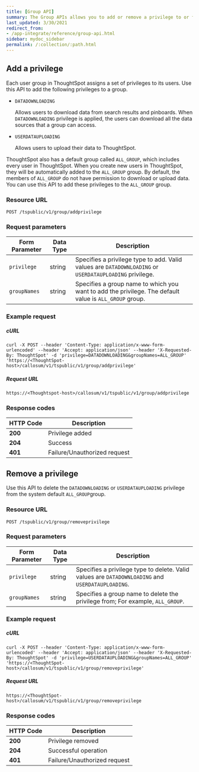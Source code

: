 ```yaml
---
title: [Group API]
summary: The Group APIs allows you to add or remove a privilege to or from a group.
last_updated: 3/30/2021
redirect_from:
- /app-integrate/reference/group-api.html
sidebar: mydoc_sidebar
permalink: /:collection/:path.html
---
```


## Add a privilege

Each user group in ThoughtSpot assigns a set of privileges to its users.
Use this API to add the following privileges to a group.

-   `DATADOWNLOADING`

    Allows users to download data from search results and pinboards. When `DATADOWNLOADING` privilege is applied, the users can download all the data sources that a group can access.

-   `USERDATAUPLOADING`

    Allows users to upload their data to ThoughtSpot.

ThoughtSpot also has a default group called `ALL_GROUP`, which includes every user in ThoughtSpot. When you create new users in ThoughtSpot, they will be automatically added to the `ALL_GROUP` group. By default, the members of `ALL_GROUP` do not have permission to download or upload data. You can use this API to add these privileges to the `ALL_GROUP` group.

### Resource URL
```
POST /tspublic/v1/group/addprivilege
```
### Request parameters

| Form Parameter | Data Type | Description                                                                                             |
|----------------|-----------|---------------------------------------------------------------------------------------------------------|
| `privilege`    | string    | Specifies a privilege type to add. Valid values are `DATADOWNLOADING` or `USERDATAUPLOADING` privilege. |
| `groupNames`   | string    | Specifies a group name to which you want to add the privilege. The default value is `ALL_GROUP` group.  |

### Example request

##### cURL
```
curl -X POST --header 'Content-Type: application/x-www-form-urlencoded' --header 'Accept: application/json' --header 'X-Requested-By: ThoughtSpot' -d 'privilege=DATADOWNLOADING&groupNames=ALL_GROUP' 'https://<ThoughtSpot-host>/callosum/v1/tspublic/v1/group/addprivilege'
```
##### Request URL
```
https://<Thoughtspot-host>/callosum/v1/tspublic/v1/group/addprivilege
```
### Response codes

| HTTP Code | Description                  |
|-----------|------------------------------|
| **200**   | Privilege added              |
| **204**   | Success                      |
| **401**   | Failure/Unauthorized request |

## Remove a privilege

Use this API to delete the `DATADOWNLOADING` or `USERDATAUPLOADING` privilege from the system default `ALL_GROUP`group.

### Resource URL
```
POST /tspublic/v1/group/removeprivilege
```
### Request parameters

| Form Parameter | Data Type | Description                                                                                                |
|----------------|-----------|------------------------------------------------------------------------------------------------------------|
| `privilege`    | string    | Specifies a privilege type to delete. Valid values are `DATADOWNLOADING` and `USERDATAUPLOADING`. |
| `groupNames`   | string    | Specifies a group name to delete the privilege from; For example, `ALL_GROUP`.                   |

### Example request

##### cURL

```
curl -X POST --header 'Content-Type: application/x-www-form-urlencoded' --header 'Accept: application/json' --header 'X-Requested-By: ThoughtSpot' -d 'privilege=USERDATAUPLOADING&groupNames=ALL_GROUP' 'https://<ThoughtSpot-host>/callosum/v1/tspublic/v1/group/removeprivilege'
```

##### Request URL
```
https://<ThoughtSpot-host>/callosum/v1/tspublic/v1/group/removeprivilege
```
### Response codes

| HTTP Code | Description                  |
|-----------|------------------------------|
| **200**   | Privilege removed            |
| **204**   | Successful operation                      |
| **401**   | Failure/Unauthorized request |

